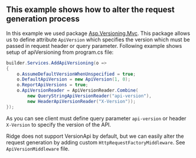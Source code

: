 ﻿## This example shows how to alter the request generation process

In this example we used package [Asp.Versioning.Mvc](https://www.nuget.org/packages/Asp.Versioning.Mvc/).
This package allows us to define attribute `ApiVersion` which specifies the version 
which must be passed in request header or query parameter.
Following example shows setup of apiVersioning from program.cs file:

```csharp
builder.Services.AddApiVersioning(o =>
{
    o.AssumeDefaultVersionWhenUnspecified = true;
    o.DefaultApiVersion = new ApiVersion(1, 0);
    o.ReportApiVersions = true;
    o.ApiVersionReader = ApiVersionReader.Combine(
        new QueryStringApiVersionReader("api-version"),
        new HeaderApiVersionReader("X-Version"));
});
```

As you can see client must define query parameter `api-version` or header `X-Version` to specify the version of the API.

Ridge does not support VersionApi by default, but we can easily alter the request generation by adding
custom `HttpRequestFactoryMiddleware`. See `ApiVersionMiddleware` file.
